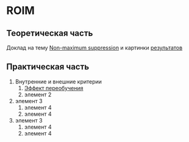 # ROIM

## Теоретическая часть 
Доклад на тему <a href="https://colab.research.google.com/drive/1twB4h1TxneUaRUszkSubSzjSbRg9u9tY?usp=sharing">Non-maximum suppression</a>  и картинки 
<a href="non_max_suppression.ipynb%20-%20Colaboratory.pdf">результатов</a>

## Практическая часть 

1. Внутренние и внешние критерии
   1) <a href="https://colab.research.google.com/drive/1XfT1L_C-OkMwyMKAqubUV5QmmcY4hKbS?usp=sharing">Эффект переобучения</a> 
   2. элемент 2
2. элемент 3
   1. элемент 4
   3. элемент 4
2. элемент 3
   1. элемент 4
   3. элемент 4



